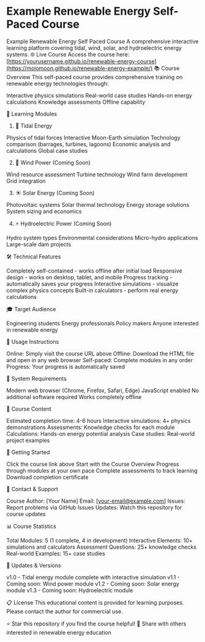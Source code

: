 # Example Renewable Energy Self-Paced Course

Example Renewable Energy Self Paced Course
A comprehensive interactive learning platform covering tidal, wind, solar, and hydroelectric energy systems.
🌐 Live Course
Access the course here: [https://yourusername.github.io/renewable-energy-course](https://mojomoon.github.io/renewable-energy-example/)
📚 Course Overview
This self-paced course provides comprehensive training on renewable energy technologies through:

Interactive physics simulations
Real-world case studies
Hands-on energy calculations
Knowledge assessments
Offline capability

🎯 Learning Modules
1. 🌊 Tidal Energy

Physics of tidal forces
Interactive Moon-Earth simulation
Technology comparison (barrages, turbines, lagoons)
Economic analysis and calculations
Global case studies

2. 💨 Wind Power (Coming Soon)

Wind resource assessment
Turbine technology
Wind farm development
Grid integration

3. ☀️ Solar Energy (Coming Soon)

Photovoltaic systems
Solar thermal technology
Energy storage solutions
System sizing and economics

4. ⚡ Hydroelectric Power (Coming Soon)

Hydro system types
Environmental considerations
Micro-hydro applications
Large-scale dam projects

🛠️ Technical Features

Completely self-contained - works offline after initial load
Responsive design - works on desktop, tablet, and mobile
Progress tracking - automatically saves your progress
Interactive simulations - visualize complex physics concepts
Built-in calculators - perform real energy calculations

🎓 Target Audience

Engineering students
Energy professionals
Policy makers
Anyone interested in renewable energy

📖 Usage Instructions

Online: Simply visit the course URL above
Offline: Download the HTML file and open in any web browser
Self-paced: Complete modules in any order
Progress: Your progress is automatically saved

🔧 System Requirements

Modern web browser (Chrome, Firefox, Safari, Edge)
JavaScript enabled
No additional software required
Works completely offline

📄 Course Content

Estimated completion time: 4-6 hours
Interactive simulations: 4+ physics demonstrations
Assessments: Knowledge checks for each module
Calculations: Hands-on energy potential analysis
Case studies: Real-world project examples

🚀 Getting Started

Click the course link above
Start with the Course Overview
Progress through modules at your own pace
Complete assessments to track learning
Download completion certificate

📧 Contact & Support

Course Author: [Your Name]
Email: [your-email@example.com]
Issues: Report problems via GitHub Issues
Updates: Watch this repository for course updates

📊 Course Statistics

Total Modules: 5 (1 complete, 4 in development)
Interactive Elements: 10+ simulations and calculators
Assessment Questions: 25+ knowledge checks
Real-world Examples: 15+ case studies

🔄 Updates & Versions

v1.0 - Tidal energy module complete with interactive simulation
v1.1 - Coming soon: Wind power module
v1.2 - Coming soon: Solar energy module
v1.3 - Coming soon: Hydroelectric module

📋 License
This educational content is provided for learning purposes. Please contact the author for commercial use.

⭐ Star this repository if you find the course helpful!
🔗 Share with others interested in renewable energy education
